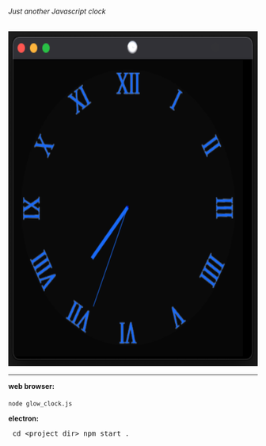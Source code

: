 ###### Just another Javascript clock


<img src="https://github.com/rootVIII/glow_clock/blob/master/screenshot.png" alt="example1" height="675" width="950"><hr>


<b>web browser:</b><br><br>
<code>node glow_clock.js</code>

<b>electron:</b><br>
</code><pre>
cd &lt;project dir&gt;
npm start .
</pre></code>